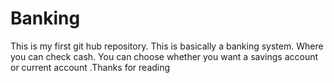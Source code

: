 # Banking
This is my first git hub repository. This is basically a banking system. Where you can check cash. You can choose whether you want a savings account or current account .Thanks for reading
